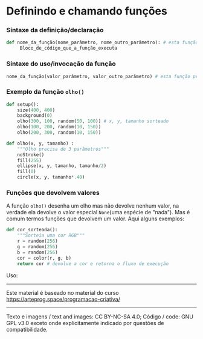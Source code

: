 # Definindo e chamando funções

### Sintaxe da definição/declaração
```python
def nome_da_função(nome_parâmetro, nome_outro_parâmetro): # esta função precisa de dois parâmetros/argumentos
     Bloco_de_código_que_a_função_executa
```

### Sintaxe do uso/invocação da função
```python
nome_da_função(valor_parâmetro, valor_outro_parâmetro) # esta função precisa de dois parâmetros/argumentos

```

### Exemplo da função `olho()`

```python
def setup():
    size(400, 400)
    background(0)
    olho(300, 100, random(50, 100)) # x, y, tamanho sorteado
    olho(100, 200, random(10, 150)) 
    olho(200, 300, random(10, 150))

def olho(x, y, tamanho) :
    """Olho precisa de 3 parâmetros"""
    noStroke()
    fill(255)
    ellipse(x, y, tamanho, tamanho/2)
    fill(0)
    circle(x, y, tamanho*.40)
```

### Funções que devolvem valores

A função `olho()` desenha um olho mas não devolve nenhum valor, na verdade ela devolve o valor especial `None`(uma espécie de "nada"). Mas é comum termos funções que devolvem um valor. Aqui alguns exemplos:

```python
def cor_sorteada():
    """Sorteia uma cor RGB"""
    r = random(256)
    g = random(256)
    b = random(256)
    cor = color(r, g, b)
    return cor # devolve a cor e retorna o fluxo de execução
```

Uso:


---
Este material é baseado no material do curso https://arteprog.space/programacao-criativa/

---
Texto e imagens / text and images: CC BY-NC-SA 4.0; Código / code: GNU GPL v3.0 exceto onde explicitamente indicado por questões de compatibilidade.
